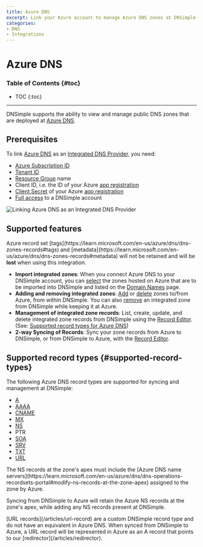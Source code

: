 ```yaml
---
title: Azure DNS
excerpt: Link your Azure account to manage Azure DNS zones at DNSimple.
categories:
- DNS
- Integrations
---
```


# Azure DNS

### Table of Contents {#toc}

* TOC
{:toc}

---

DNSimple supports the ability to view and manage public DNS zones that are deployed at [Azure DNS](https://azure.microsoft.com/en-us/products/dns).

## Prerequisites

To link [Azure DNS](https://azure.microsoft.com/en-us/products/dns) as an [Integrated DNS Provider](/articles/integrated-dns-providers), you need:

- [Azure Subscription ID](https://learn.microsoft.com/en-us/azure/azure-portal/get-subscription-tenant-id#find-your-azure-subscription)
- [Tenant ID](https://learn.microsoft.com/en-us/azure/azure-portal/get-subscription-tenant-id#find-your-microsoft-entra-tenant)
- [Resource Group](https://learn.microsoft.com/en-us/azure/azure-resource-manager/management/manage-resource-groups-portal#what-is-a-resource-group) name
- Client ID, i.e. the ID of your Azure [app registration](https://learn.microsoft.com/en-us/security/zero-trust/develop/app-registration)
- [Client Secret](https://learn.microsoft.com/en-us/entra/identity-platform/quickstart-register-app#add-a-client-secret) of your Azure [app registration](https://learn.microsoft.com/en-us/security/zero-trust/develop/app-registration)
- [Full access](/articles/domain-access-control/#full-access) to a DNSimple account

![Linking Azure DNS as an Integrated DNS Provider](/files/integrated-dns-provider-azure.png)

## Supported features

<warning>
Azure record set [tags](https://learn.microsoft.com/en-us/azure/dns/dns-zones-records#tags) and [metadata](https://learn.microsoft.com/en-us/azure/dns/dns-zones-records#metadata) will not be retained and will be <strong>lost</strong> when using this integration.
</warning>

- **Import integrated zones**: When you connect Azure DNS to your DNSimple account, you can [select](/articles/integrated-dns-providers##managing-integrated-zone-selection) the zones hosted on Azure that are to be imported into DNSimple and listed on the [Domain Names](/articles/managing-integrated-zones) page.
- **Adding and removing integrated zones**: [Add](/articles/integrated-dns-providers#adding-a-zone-to-an-integrated-dns-provider) or [delete](/articles/integrated-dns-providers#deleting-a-zone-from-an-integrated-dns-provider) zones to/from Azure, from within DNSimple. You can also [remove](/articles/integrated-dns-providers#removing-integrated-zones-from-DNSimple) an integrated zone from DNSimple while keeping it at Azure.
- **Management of integrated zone records**: List, create, update, and delete integrated zone records from DNSimple using the [Record Editor](/articles/record-editor-integrated-zones). (See: [Supported record types for Azure DNS](/articles/integrated-dns-provider-azure-dns#supported-record-types))
- **2-way Syncing of Records**: Sync your zone records from Azure to DNSimple, or from DNSimple to Azure, with the [Record Editor](/articles/record-editor-integrated-zones#record-syncing).

## Supported record types {#supported-record-types}

The following Azure DNS record types are supported for syncing and management at DNSimple:

- [A](/articles/a-record)
- [AAAA](/articles/aaaa-record)
- [CNAME](/articles/cname-record)
- [MX](/articles/mx-record)
- [NS](/articles/ns-record)
- PTR
- [SOA](/articles/soa-record)
- [SRV](/articles/srv-record)
- [TXT](/articles/txt-record)
- [URL](/articles/url-record)

<note>
The NS records at the zone's apex must include the [Azure DNS name servers](https://learn.microsoft.com/en-us/azure/dns/dns-operations-recordsets-portal#modify-ns-records-at-the-zone-apex) assigned to the zone by Azure.

Syncing from DNSimple to Azure will retain the Azure NS records at the zone's apex, while adding any NS records present at DNSimple. 
</note>

<note>
[URL records](/articles/url-record) are a custom DNSimple record type and do not have an equivalent in Azure DNS. When synced from DNSimple to Azure, a URL record will be represented in Azure as an A record that points to our [redirector](/articles/redirector).
</note>
